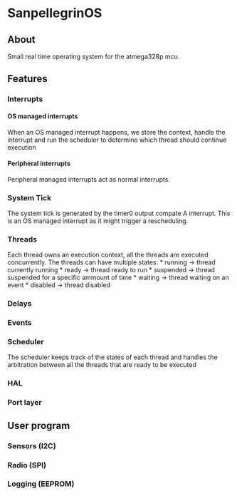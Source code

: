 # SanpellegrinOS

## About

Small real time operating system for the atmega328p mcu.


## Features

### Interrupts

#### OS managed interrupts
When an OS managed interrupt happens, we store the context, handle the interrupt and run the scheduler to determine which thread should continue execution

#### Peripheral interrupts
Peripheral managed interrupts act as normal interrupts.

### System Tick
The system tick is generated by the timer0 output compate A interrupt. This is an OS managed interrupt as it might trigger a rescheduling.

### Threads
Each thread owns an execution context, all the threads are executed concurrently. The threads can have multiple states:
	* running	-> thread currently running
	* ready		-> thread ready to run
	* suspended -> thread suspended for a specific ammount of time
	* waiting	-> thread waiting on an event
	* disabled	-> thread disabled

### Delays


### Events



### Scheduler

The scheduler keeps track of the states of each thread and handles the arbitration between all the threads that are ready to be executed

### HAL



### Port layer



## User program


### Sensors (I2C)



### Radio (SPI)



### Logging (EEPROM)






